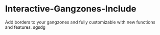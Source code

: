 # Interactive-Gangzones-Include
Add borders to your gangzones and fully customizable with new functions and features.
sgsdg
